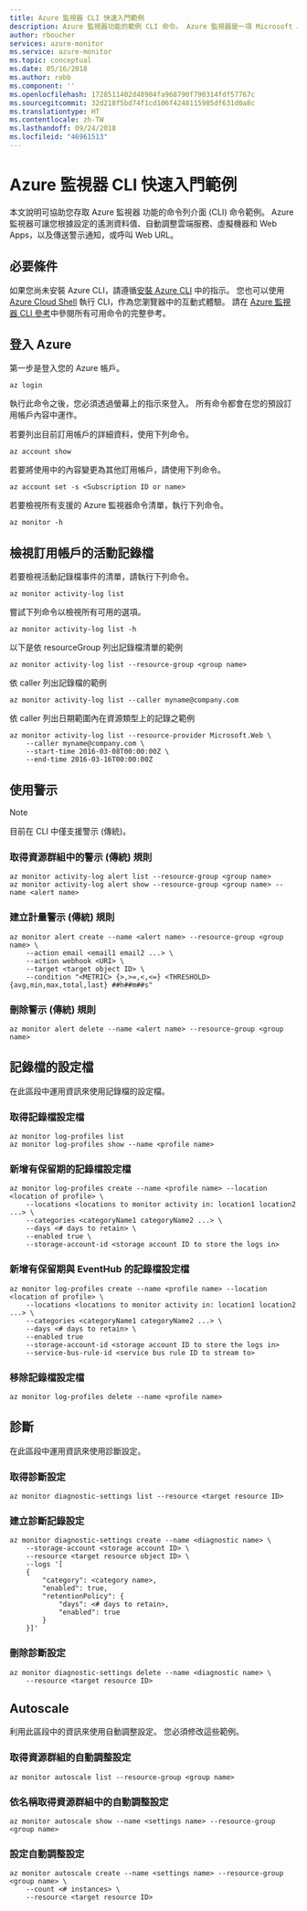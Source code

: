 ```yaml
---
title: Azure 監視器 CLI 快速入門範例
description: Azure 監視器功能的範例 CLI 命令。 Azure 監視器是一項 Microsoft Azure 服務，可讓您根據設定的遙測資料值、自動調整雲端服務、虛擬機器和 Web Apps，傳送警示通知或呼叫 Web URL。
author: rboucher
services: azure-monitor
ms.service: azure-monitor
ms.topic: conceptual
ms.date: 05/16/2018
ms.author: robb
ms.component: ''
ms.openlocfilehash: 1728511402d48904fa968790f790314fdf57767c
ms.sourcegitcommit: 32d218f5bd74f1cd106f4248115985df631d0a8c
ms.translationtype: HT
ms.contentlocale: zh-TW
ms.lasthandoff: 09/24/2018
ms.locfileid: "46961513"
---
```

# <a name="azure-monitor-cli-quick-start-samples"></a>Azure 監視器 CLI 快速入門範例
本文說明可協助您存取 Azure 監視器 功能的命令列介面 (CLI) 命令範例。 Azure 監視器可讓您根據設定的遙測資料值、自動調整雲端服務、虛擬機器和 Web Apps，以及傳送警示通知，或呼叫 Web URL。

## <a name="prerequisites"></a>必要條件

如果您尚未安裝 Azure CLI，請遵循[安裝 Azure CLI](/cli/azure/install-azure-cli) 中的指示。 您也可以使用 [Azure Cloud Shell](/azure/cloud-shell) 執行 CLI，作為您瀏覽器中的互動式體驗。 請在 [Azure 監視器 CLI 參考](https://docs.microsoft.com/cli/azure/monitor?view=azure-cli-latest)中參閱所有可用命令的完整參考。 

## <a name="log-in-to-azure"></a>登入 Azure
第一步是登入您的 Azure 帳戶。

```azurecli
az login
```

執行此命令之後，您必須透過螢幕上的指示來登入。 所有命令都會在您的預設訂用帳戶內容中運作。

若要列出目前訂用帳戶的詳細資料，使用下列命令。

```azurecli
az account show
```

若要將使用中的內容變更為其他訂用帳戶，請使用下列命令。

```azurecli
az account set -s <Subscription ID or name>
```

若要檢視所有支援的 Azure 監視器命令清單，執行下列命令。

```azurecli
az monitor -h
```

## <a name="view-activity-log-for-a-subscription"></a>檢視訂用帳戶的活動記錄檔

若要檢視活動記錄檔事件的清單，請執行下列命令。

```azurecli
az monitor activity-log list
```

嘗試下列命令以檢視所有可用的選項。

```azurecli
az monitor activity-log list -h
```

以下是依 resourceGroup 列出記錄檔清單的範例

```azurecli
az monitor activity-log list --resource-group <group name>
```

依 caller 列出記錄檔的範例

```azurecli
az monitor activity-log list --caller myname@company.com
```

依 caller 列出日期範圍內在資源類型上的記錄之範例

```azurecli
az monitor activity-log list --resource-provider Microsoft.Web \
    --caller myname@company.com \
    --start-time 2016-03-08T00:00:00Z \
    --end-time 2016-03-16T00:00:00Z
```

## <a name="work-with-alerts"></a>使用警示 
> [!NOTE]
> 目前在 CLI 中僅支援警示 (傳統)。 

### <a name="get-alert-classic-rules-in-a-resource-group"></a>取得資源群組中的警示 (傳統) 規則

```azurecli
az monitor activity-log alert list --resource-group <group name>
az monitor activity-log alert show --resource-group <group name> --name <alert name>
```

### <a name="create-a-metric-alert-classic-rule"></a>建立計量警示 (傳統) 規則

```azurecli
az monitor alert create --name <alert name> --resource-group <group name> \
    --action email <email1 email2 ...> \
    --action webhook <URI> \
    --target <target object ID> \
    --condition "<METRIC> {>,>=,<,<=} <THRESHOLD> {avg,min,max,total,last} ##h##m##s"
```

### <a name="delete-an-alert-classic-rule"></a>刪除警示 (傳統) 規則

```azurecli
az monitor alert delete --name <alert name> --resource-group <group name>
```

## <a name="log-profiles"></a>記錄檔的設定檔

在此區段中運用資訊來使用記錄檔的設定檔。

### <a name="get-a-log-profile"></a>取得記錄檔設定檔

```azurecli
az monitor log-profiles list
az monitor log-profiles show --name <profile name>
```

### <a name="add-a-log-profile-with-retention"></a>新增有保留期的記錄檔設定檔

```azurecli
az monitor log-profiles create --name <profile name> --location <location of profile> \
    --locations <locations to monitor activity in: location1 location2 ...> \
    --categories <categoryName1 categoryName2 ...> \
    --days <# days to retain> \
    --enabled true \
    --storage-account-id <storage account ID to store the logs in>
```

### <a name="add-a-log-profile-with-retention-and-eventhub"></a>新增有保留期與 EventHub 的記錄檔設定檔

```azurecli
az monitor log-profiles create --name <profile name> --location <location of profile> \
    --locations <locations to monitor activity in: location1 location2 ...> \
    --categories <categoryName1 categoryName2 ...> \
    --days <# days to retain> \
    --enabled true
    --storage-account-id <storage account ID to store the logs in>
    --service-bus-rule-id <service bus rule ID to stream to>
```

### <a name="remove-a-log-profile"></a>移除記錄檔設定檔

```azurecli
az monitor log-profiles delete --name <profile name>
```

## <a name="diagnostics"></a>診斷

在此區段中運用資訊來使用診斷設定。

### <a name="get-a-diagnostic-setting"></a>取得診斷設定

```azurecli
az monitor diagnostic-settings list --resource <target resource ID>
```

### <a name="create-a-diagnostic-log-setting"></a>建立診斷記錄設定 

```azurecli
az monitor diagnostic-settings create --name <diagnostic name> \
    --storage-account <storage account ID> \
    --resource <target resource object ID> \
    --logs '[
    {
        "category": <category name>,
        "enabled": true,
        "retentionPolicy": {
            "days": <# days to retain>,
            "enabled": true
        }
    }]'
```

### <a name="delete-a-diagnostic-setting"></a>刪除診斷設定

```azurecli
az monitor diagnostic-settings delete --name <diagnostic name> \
    --resource <target resource ID>
```

## <a name="autoscale"></a>Autoscale

利用此區段中的資訊來使用自動調整設定。 您必須修改這些範例。

### <a name="get-autoscale-settings-for-a-resource-group"></a>取得資源群組的自動調整設定

```azurecli
az monitor autoscale list --resource-group <group name>
```

### <a name="get-autoscale-settings-by-name-in-a-resource-group"></a>依名稱取得資源群組中的自動調整設定

```azurecli
az monitor autoscale show --name <settings name> --resource-group <group name>
```

### <a name="set-autoscale-settings"></a>設定自動調整設定

```azurecli
az monitor autoscale create --name <settings name> --resource-group <group name> \
    --count <# instances> \
    --resource <target resource ID>
```
